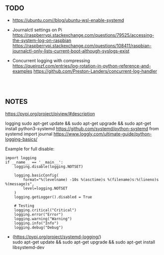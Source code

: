## **TODO**

- https://ubuntu.com//blog/ubuntu-wsl-enable-systemd

- Journalctl settings on Pi</br>
https://raspberrypi.stackexchange.com/questions/79525/accessing-the-system-log-on-raspbian
https://raspberrypi.stackexchange.com/questions/108411/raspbian-journalctl-only-lists-current-boot-although-syslogs-exist</br>

- Concurrent logging with compressing</br>
https://queirozf.com/entries/log-rotation-in-python-reference-and-examples
https://github.com/Preston-Landers/concurrent-log-handler


</br></br>
## **NOTES**

https://pypi.org/project/piview/#description

logging sudo apt-get update && sudo apt-get upgrade && sudo apt-get install python3-systemd https://github.com/systemd/python-systemd from systemd import journal https://www.loggly.com/ultimate-guide/python-logging-basics/

Example for full disable:

    import logging
    if __name__ == '__main__':
        logging.disable(logging.NOTSET)

        logging.basicConfig(
            format="%(levelname) -10s %(asctime)s %(filename)s:%(lineno)s  %(message)s",
            level=logging.NOTSET
        )
        logging.getLogger().disabled = True

        # Testing
        logging.critical("Critical")
        logging.error("Error")
        logging.warning("Warning")
        logging.info("Info")
        logging.debug("Debug")

- (https://pypi.org/project/systemd-logging/)</br>
 sudo apt-get update && sudo apt-get upgrade && sudo apt-get install libsystemd-dev
